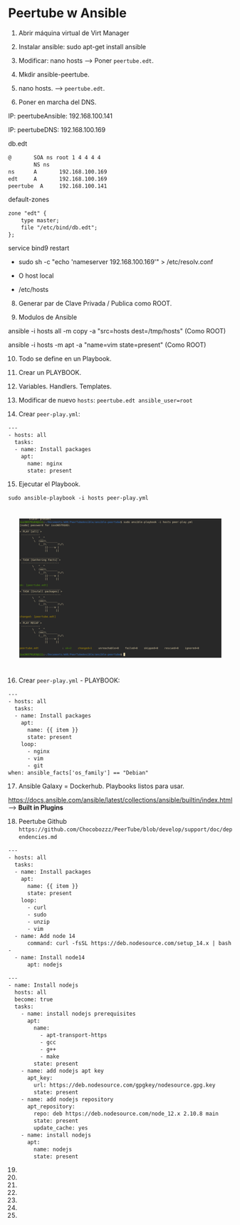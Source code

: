 # Peertube w Ansible

1. Abrir máquina virtual de Virt Manager

2. Instalar ansible: sudo apt-get install ansible

3. Modificar: nano hosts --> Poner `peertube.edt`.

4. Mkdir ansible-peertube.

5. nano hosts. --> `peertube.edt`.

6. Poner en marcha del DNS.

IP: peertubeAnsible: 192.168.100.141

IP: peertubeDNS: 192.168.100.169

db.edt

```
@       SOA ns root 1 4 4 4 4
        NS ns
ns      A       192.168.100.169
edt     A       192.168.100.169
peertube  A     192.168.100.141

```


default-zones

```
zone "edt" {
    type master;
    file "/etc/bind/db.edt";
};
```

service bind9 restart

- sudo sh -c "echo 'nameserver 192.168.100.169'" > /etc/resolv.conf

- O host local

- /etc/hosts




8. Generar par de Clave Privada / Publica como ROOT.



9. Modulos de Ansible

ansible -i hosts all -m copy -a "src=hosts dest=/tmp/hosts" (Como ROOT)

ansible -i hosts -m apt -a "name=vim state=present" (Como ROOT)


10. Todo se define en un Playbook.

11. Crear un PLAYBOOK.

12. Variables. Handlers. Templates.

13. Modificar de nuevo `hosts`: `peertube.edt ansible_user=root`

14. Crear `peer-play.yml`:

```
---
- hosts: all
  tasks:
  - name: Install packages
    apt:
      name: nginx
      state: present

```

15. Ejecutar el Playbook.

```
sudo ansible-playbook -i hosts peer-play.yml
```

<div style="padding: 5%">
    <img src="./Photos/Ansible.png" />
</div>

16. Crear `peer-play.yml` - PLAYBOOK:

```
---
- hosts: all
  tasks:
  - name: Install packages
    apt:
      name: {{ item }}
      state: present
    loop:
      - nginx
      - vim
      - git
when: ansible_facts['os_family'] == "Debian"
```

17. Ansible Galaxy = Dockerhub. Playbooks listos para usar.

https://docs.ansible.com/ansible/latest/collections/ansible/builtin/index.html --> **Built in Plugins**

18. Peertube Github `https://github.com/Chocobozzz/PeerTube/blob/develop/support/doc/dependencies.md` 

```
---
- hosts: all
  tasks:
  - name: Install packages
    apt:
      name: {{ item }}
      state: present
    loop:
      - curl
      - sudo
      - unzip
      - vim
  - name: Add node 14
      command: curl -fsSL https://deb.nodesource.com/setup_14.x | bash -
  - name: Install node14
      apt: nodejs
```


```
---
- name: Install nodejs
  hosts: all
  become: true
  tasks:
    - name: install nodejs prerequisites
      apt:
        name:
          - apt-transport-https
          - gcc
          - g++
          - make
        state: present
    - name: add nodejs apt key
      apt_key:
        url: https://deb.nodesource.com/gpgkey/nodesource.gpg.key
        state: present
    - name: add nodejs repository
      apt_repository:
        repo: deb https://deb.nodesource.com/node_12.x 2.10.8 main
        state: present
        update_cache: yes
    - name: install nodejs
      apt:
        name: nodejs
        state: present
```
19. 

20. 

21. 

22. 

23. 

24. 

25. 